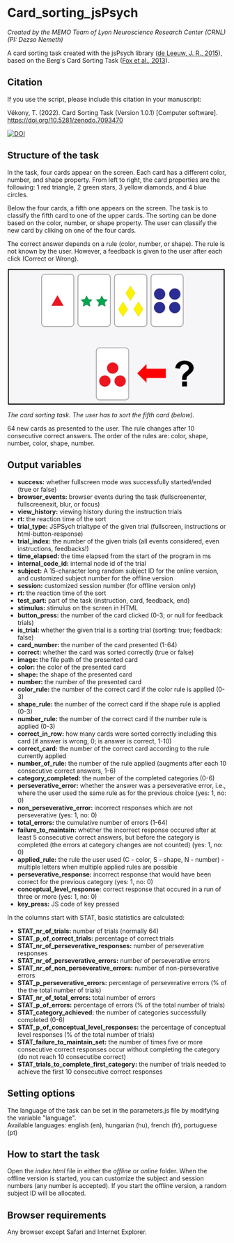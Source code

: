 # Card_sorting_jsPsych

<i>Created by the MEMO Team of Lyon Neuroscience Research Center (CRNL) (PI: Dezso Nemeth)</i>

A card sorting task created with the jsPsych library (<a href="https://link.springer.com/article/10.3758/s13428-014-0458-y">de Leeuw, J. R., 2015</a>), based on the Berg's Card Sorting Task (<a href="https://journals.plos.org/plosone/article?id=10.1371/journal.pone.0063885">Fox et al., 2013</a>).

<h2>Citation</h2>
If you use the script, please include this citation in your manuscript:

Vékony, T. (2022). Card Sorting Task (Version 1.0.1) [Computer software]. https://doi.org/10.5281/zenodo.7093470

<a href="https://zenodo.org/badge/latestdoi/343400302"><img src="https://zenodo.org/badge/343400302.svg" alt="DOI"></a>

<h2>Structure of the task</h2>
<p>In the task, four cards appear on the screen. Each card has a different color, number, and shape property. From left to right, the card properties are the following: 1 red triangle, 2 green stars, 3 yellow diamonds, and 4 blue circles.</p>
<p>Below the four cards, a fifth one appears on the screen. The task is to classify the fifth card to one of the upper cards. The sorting can be done based on the color, number, or shape property. The user can classify the new card by cliking on one of the four cards.</p>
<p>The correct answer depends on a rule (color, number, or shape). The rule is not known by the user. However, a feedback is given to the user after each click (Correct or Wrong).</p>

<img src="static/images/instruction.png" width="500px" align="middle" /><figcaption><i>The card sorting task. The user has to sort the fifth card (below).</i></figcaption>

<p>64 new cards as presented to the user. The rule changes after 10 consecutive correct answers. The order of the rules are: color, shape, number, color, shape, number.</p>

<h2>Output variables</h2>
<ul>
 <li><strong>success:</strong> whether fullscreen mode was successfully started/ended (true or false)</li>
 <li><strong>browser_events:</strong> browser events during the task (fullscreenenter, fullscreenexit, blur, or focus)</li>
 <li><strong>view_history:</strong> viewing history during the instruction trials</li>
 <li><strong>rt:</strong> the reaction time of the sort</li>
 <li><strong>trial_type:</strong> JSPSych trialtype of the given trial (fullscreen, instructions or html-button-response)</li>
 <li><strong>trial_index:</strong> the number of the given trials (all events considered, even instructions, feedbacks!)</li>
 <li><strong>time_elapsed:</strong> the time elapsed from the start of the program in ms</li>
 <li><strong>internal_code_id:</strong> internal node id of the trial</li>
 <li><strong>subject:</strong> A 15-character long random subject ID for the online version, and customized subject number for the offline version</li>
 <li><strong>session:</strong> customized session number (for offline version only)</li>
 <li><strong>rt:</strong> the reaction time of the sort</li>
 <li><strong>test_part:</strong> part of the task (instruction, card, feedback, end)</li>
 <li><strong>stimulus:</strong> stimulus on the screen in HTML</li>
 <li><strong>button_press:</strong> the number of the card clicked (0-3; or null for feedback trials)</li>
 <li><strong>is_trial:</strong> whether the given trial is a sorting trial (sorting: true; feedback: false)</li>
 <li><strong>card_number:</strong> the number of the card presented (1-64)</li>
 <li><strong>correct:</strong> whether the card was sorted correctly (true or false)</li>
 <li><strong>image:</strong> the file path of the presented card</li>
 <li><strong>color:</strong> the color of the presented card</li>
 <li><strong>shape:</strong> the shape of the presented card</li>
 <li><strong>number:</strong> the number of the presented card</li>
 <li><strong>color_rule:</strong> the number of the correct card if the color rule is applied (0-3)</li>
 <li><strong>shape_rule:</strong> the number of the correct card if the shape rule is applied (0-3)</li>
 <li><strong>number_rule:</strong> the number of the correct card if the number rule is applied (0-3)</li>
 <li><strong>correct_in_row:</strong> how many cards were sorted correctly including this card (if answer is wrong, 0; is answer is correct, 1-10)</li>
 <li><strong>correct_card:</strong> the number of the correct card according to the rule currently applied</li>
 <li><strong>number_of_rule:</strong> the number of the rule applied (augments after each 10 consecutive correct answers, 1-6)</li>
 <li><strong>category_completed:</strong> the number of the completed categories (0-6)</li>
 <li><strong>perseverative_error:</strong> whether the answer was a perseverative error, i.e., where the user used the same rule as for the previous choice (yes: 1, no: 0)</li>
 <li><strong>non_perseverative_error:</strong> incorrect responses which are not perseverative (yes: 1, no: 0)</li>
 <li><strong>total_errors:</strong> the cumulative number of errors (1-64)</li>
 <li><strong>failure_to_maintain:</strong> whether the incorrect response occured after at least 5 consecutive correct answers, but before the category is completed (the errors at category changes are not counted) (yes: 1, no: 0)</li>
 <li><strong>applied_rule:</strong> the rule the user used (C - color, S - shape, N - number) - multiple letters when multiple applied rules are possible</li>
 <li><strong>perseverative_response:</strong> incorrect response that would have been correct for the previous category (yes: 1, no: 0)</li>
 <li><strong>conceptual_level_response:</strong> correct response that occured in a run of three or more (yes: 1, no: 0)</li>
 <li><strong>key_press:</strong> JS code of key pressed</li>
</ul>
  
In the columns start with STAT, basic statistics are calculated:
<ul>
 <li><strong>STAT_nr_of_trials:</strong> number of trials (normally 64)</li>
 <li><strong>STAT_p_of_correct_trials:</strong> percentage of correct trials</li>
 <li><strong>STAT_nr_of_perseverative_responses:</strong> number of perseverative responses</li>
 <li><strong>STAT_nr_of_perseverative_errors:</strong> number of perseverative errors</li>
 <li><strong>STAT_nr_of_non_perseverative_errors:</strong> number of non-perseverative errors</li>
 <li><strong>STAT_p_perseverative_errors:</strong> percentage of perseverative errors (% of the the total number of trials)</li>
 <li><strong>STAT_nr_of_total_errors:</strong> total number of errors</li>
 <li><strong>STAT_p_of_errors:</strong> percentage of errors (% of the total number of trials)</li>
 <li><strong>STAT_category_achieved:</strong> the number of categories successfully completed (0-6)</li>
 <li><strong>STAT_p_of_conceptual_level_responses:</strong> the percentage of conceptual level responses (% of the total number of trials)</li>
 <li><strong>STAT_failure_to_maintain_set:</strong> the number of times five or more consecutive correct responses occur without completing the category (do not reach 10 consecutibe correct)</li>
 <li><strong>STAT_trials_to_complete_first_category:</strong> the number of trials needed to achieve the first 10 consecutive correct responses</li>
</ul>

<h2>Setting options</h2>
The language of the task can be set in the parameters.js file by modifying the variable "language".<br>Available languages: english (en), hungarian (hu), french (fr), portuguese (pt)

<h2>How to start the task</h2>
Open the <i>index.html</i> file in either the <i>offline</i> or <i>online</i> folder. When the offline version is started, you can customize the subject and session numbers (any number is accepted). If you start the offline version, a random subject ID will be allocated.

<h2>Browser requirements</h2>
Any browser except Safari and Internet Explorer.
